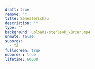 ```yaml
---
draft: true
remove: ""
title: Semesterschau
description: ""
type: ""
background: uploads/stehle4k_kürzer.mp4
unmute: false
suborgs:
  - IÄ
fullscreen: true
noborder: true
lifetime: 60000
---
```

